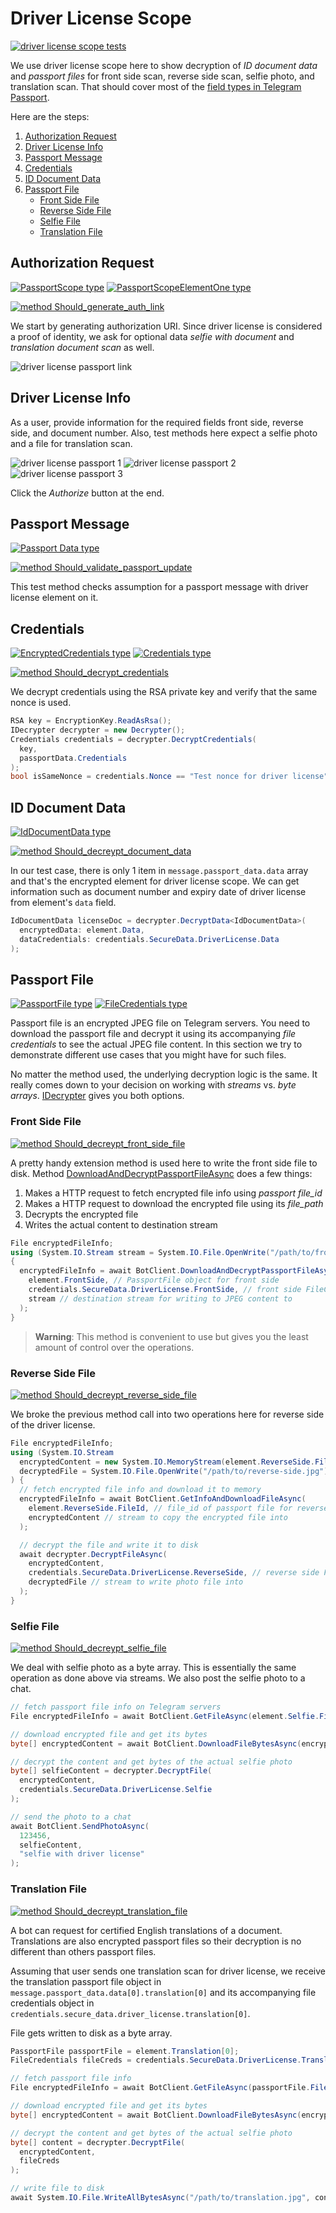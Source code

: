 # Driver License Scope

[![driver license scope tests](https://img.shields.io/badge/Examples-Driver_License_Scope-green.svg?style=flat-square)](https://github.com/TelegramBots/Telegram.Bot.Extensions.Passport/blob/master/test/IntegrationTests/Single%20Scope%20Requests/Driver%20License%20Tests.cs)

We use driver license scope here to show decryption of _ID document data_ and _passport files_ for front side scan,
reverse side scan, selfie photo, and translation scan.
That should cover most of the [field types in Telegram Passport].

Here are the steps:

1. [Authorization Request](#authorization-request)
1. [Driver License Info](#driver-license-info)
1. [Passport Message](#passport-message)
1. [Credentials](#credentials)
1. [ID Document Data](#id-document-data)
1. [Passport File](#passport-file)
    - [Front Side File](#front-side-file)
    - [Reverse Side File](#reverse-side-file)
    - [Selfie File](#selfie-file)
    - [Translation File](#translation-file)

## Authorization Request

[![PassportScope type](https://img.shields.io/badge/Passport_API_type-PassportScope-blue.svg?style=flat-square)](https://core.telegram.org/passport#passportscope)
[![PassportScopeElementOne type](https://img.shields.io/badge/Passport_API_type-PassportScopeElementOne-blue.svg?style=flat-square)](https://core.telegram.org/passport#passportscopeelementone)

[![method Should_generate_auth_link](https://img.shields.io/badge/Test_Method-Generate_Auth_Link-green.svg?style=flat-square)](https://github.com/TelegramBots/Telegram.Bot.Extensions.Passport/blob/master/test/IntegrationTests/Single%20Scope%20Requests/Driver%20License%20Tests.cs)

We start by generating authorization URI.
Since driver license is considered a proof of identity, we ask for optional data _selfie with document_ and
_translation document scan_ as well.

![driver license passport link](../docs/shot-passport_driver_license_link.jpg)

## Driver License Info

As a user, provide information for the required fields front side, reverse side, and document number.
Also, test methods here expect a selfie photo and a file for translation scan.

![driver license passport 1](../docs/shot-passport_driver_license1.jpg)
![driver license passport 2](../docs/shot-passport_driver_license2.jpg)
![driver license passport 3](../docs/shot-passport_driver_license3.jpg)

Click the _Authorize_ button at the end.

## Passport Message

[![Passport Data type](https://img.shields.io/badge/Bot_API_type-Passport_Data-blue.svg?style=flat-square)](https://core.telegram.org/bots/api#passportdata)

[![method Should_validate_passport_update](https://img.shields.io/badge/Test_Method-Validate_Passport_Update-green.svg?style=flat-square)](https://github.com/TelegramBots/Telegram.Bot.Extensions.Passport/blob/master/test/IntegrationTests/Single%20Scope%20Requests/Driver%20License%20Tests.cs)

This test method checks assumption for a passport message with driver license element on it.

## Credentials

[![EncryptedCredentials type](https://img.shields.io/badge/Bot_API_type-EncryptedCredentials-blue.svg?style=flat-square)](https://core.telegram.org/bots/api#encryptedcredentials)
[![Credentials type](https://img.shields.io/badge/Passport_API_type-Credentials-blue.svg?style=flat-square)](https://core.telegram.org/passport#credentials)

[![method Should_decrypt_credentials](https://img.shields.io/badge/Test_Method-Decrypt_Credentials-green.svg?style=flat-square)](https://github.com/TelegramBots/Telegram.Bot.Extensions.Passport/blob/master/test/IntegrationTests/Single%20Scope%20Requests/Driver%20License%20Tests.cs)

We decrypt credentials using the RSA private key and verify that the same nonce is used.

```c#
RSA key = EncryptionKey.ReadAsRsa();
IDecrypter decrypter = new Decrypter();
Credentials credentials = decrypter.DecryptCredentials(
  key,
  passportData.Credentials
);
bool isSameNonce = credentials.Nonce == "Test nonce for driver license";
```

## ID Document Data

[![IdDocumentData type](https://img.shields.io/badge/Passport_API_type-IdDocumentData-blue.svg?style=flat-square)](https://core.telegram.org/passport#iddocumentdata)

[![method Should_decreypt_document_data](https://img.shields.io/badge/Test_Method-Decreypt_Document_Data-green.svg?style=flat-square)](https://github.com/TelegramBots/Telegram.Bot.Extensions.Passport/blob/master/test/IntegrationTests/Single%20Scope%20Requests/Driver%20License%20Tests.cs)

In our test case, there is only 1 item in `message.passport_data.data` array and that's the encrypted element for
driver license scope.
We can get information such as document number and expiry date of driver license from element's `data` field.

```c#
IdDocumentData licenseDoc = decrypter.DecryptData<IdDocumentData>(
  encryptedData: element.Data,
  dataCredentials: credentials.SecureData.DriverLicense.Data
);
```

## Passport File

[![PassportFile type](https://img.shields.io/badge/Bot_API_type-PassportFile-blue.svg?style=flat-square)](https://core.telegram.org/bots/api#passportfile)
[![FileCredentials type](https://img.shields.io/badge/Passport_API_type-FileCredentials-blue.svg?style=flat-square)](https://core.telegram.org/passport#filecredentials)

Passport file is an encrypted JPEG file on Telegram servers.
You need to download the passport file and decrypt it using its accompanying _file credentials_ to see
the actual JPEG file content.
In this section we try to demonstrate different use cases that you might have for such files.

No matter the method used, the underlying decryption logic is the same.
It really comes down to your decision on working with _streams_ vs. _byte arrays_.
[IDecrypter] gives you both options.

### Front Side File

[![method Should_decreypt_front_side_file](https://img.shields.io/badge/Test_Method-Decreypt_Front_Side_File-green.svg?style=flat-square)](https://github.com/TelegramBots/Telegram.Bot.Extensions.Passport/blob/master/test/IntegrationTests/Single%20Scope%20Requests/Driver%20License%20Tests.cs)

A pretty handy extension method is used here to write the front side file to disk.
Method [DownloadAndDecryptPassportFileAsync] does a few things:

1. Makes a HTTP request to fetch encrypted file info using _passport file\_id_
1. Makes a HTTP request to download the encrypted file using its _file\_path_
1. Decrypts the encrypted file
1. Writes the actual content to destination stream

```c#
File encryptedFileInfo;
using (System.IO.Stream stream = System.IO.File.OpenWrite("/path/to/front-side.jpg"))
{
  encryptedFileInfo = await BotClient.DownloadAndDecryptPassportFileAsync(
    element.FrontSide, // PassportFile object for front side
    credentials.SecureData.DriverLicense.FrontSide, // front side FileCredentials
    stream // destination stream for writing to JPEG content to
  );
}
```

> **Warning**: This method is convenient to use but gives you the least amount of control over the operations.

### Reverse Side File

[![method Should_decreypt_reverse_side_file](https://img.shields.io/badge/Test_Method-Decreypt_Reverse_Side_File-green.svg?style=flat-square)](https://github.com/TelegramBots/Telegram.Bot.Extensions.Passport/blob/master/test/IntegrationTests/Single%20Scope%20Requests/Driver%20License%20Tests.cs)

We broke the previous method call into two operations here for reverse side of the driver license.

```c#
File encryptedFileInfo;
using (System.IO.Stream
  encryptedContent = new System.IO.MemoryStream(element.ReverseSide.FileSize),
  decryptedFile = System.IO.File.OpenWrite("/path/to/reverse-side.jpg")
) {
  // fetch encrypted file info and download it to memory
  encryptedFileInfo = await BotClient.GetInfoAndDownloadFileAsync(
    element.ReverseSide.FileId, // file_id of passport file for reverse side
    encryptedContent // stream to copy the encrypted file into
  );

  // decrypt the file and write it to disk
  await decrypter.DecryptFileAsync(
    encryptedContent,
    credentials.SecureData.DriverLicense.ReverseSide, // reverse side FileCredentials
    decryptedFile // stream to write photo file into
  );
}
```

### Selfie File

[![method Should_decreypt_selfie_file](https://img.shields.io/badge/Test_Method-Decreypt_Selfie_File-green.svg?style=flat-square)](https://github.com/TelegramBots/Telegram.Bot.Extensions.Passport/blob/master/test/IntegrationTests/Single%20Scope%20Requests/Driver%20License%20Tests.cs)

We deal with selfie photo as a byte array.
This is essentially the same operation as done above via streams.
We also post the selfie photo to a chat.

```c#
// fetch passport file info on Telegram servers
File encryptedFileInfo = await BotClient.GetFileAsync(element.Selfie.FileId);

// download encrypted file and get its bytes
byte[] encryptedContent = await BotClient.DownloadFileBytesAsync(encryptedFileInfo);

// decrypt the content and get bytes of the actual selfie photo
byte[] selfieContent = decrypter.DecryptFile(
  encryptedContent,
  credentials.SecureData.DriverLicense.Selfie
);

// send the photo to a chat
await BotClient.SendPhotoAsync(
  123456,
  selfieContent,
  "selfie with driver license"
);
```

### Translation File

[![method Should_decreypt_translation_file](https://img.shields.io/badge/Test_Method-Decreypt_Translation_File-green.svg?style=flat-square)](https://github.com/TelegramBots/Telegram.Bot.Extensions.Passport/blob/master/test/IntegrationTests/Single%20Scope%20Requests/Driver%20License%20Tests.cs)

A bot can request for certified English translations of a document.
Translations are also encrypted passport files so their decryption is no different than others passport files.

Assuming that user sends one translation scan for driver license, we receive the translation passport file object in
`message.passport_data.data[0].translation[0]` and its accompanying file credentials object in
`credentials.secure_data.driver_license.translation[0]`.

File gets written to disk as a byte array.

```c#
PassportFile passportFile = element.Translation[0];
FileCredentials fileCreds = credentials.SecureData.DriverLicense.Translation[0];

// fetch passport file info
File encryptedFileInfo = await BotClient.GetFileAsync(passportFile.FileId);

// download encrypted file and get its bytes
byte[] encryptedContent = await BotClient.DownloadFileBytesAsync(encryptedFileInfo);

// decrypt the content and get bytes of the actual selfie photo
byte[] content = decrypter.DecryptFile(
  encryptedContent,
  fileCreds
);

// write file to disk
await System.IO.File.WriteAllBytesAsync("/path/to/translation.jpg", content);
```

[field types in Telegram Passport]: https://core.telegram.org/passport#fields
[IDecrypter]: https://github.com/TelegramBots/Telegram.Bot.Extensions.Passport/blob/master/src/Telegram.Bot.Extensions.Passport/Decryption/IDecrypter.cs
[DownloadAndDecryptPassportFileAsync]: https://github.com/TelegramBots/Telegram.Bot.Extensions.Passport/blob/master/src/Telegram.Bot.Extensions.Passport/TelegramBotClientExtensions.cs
